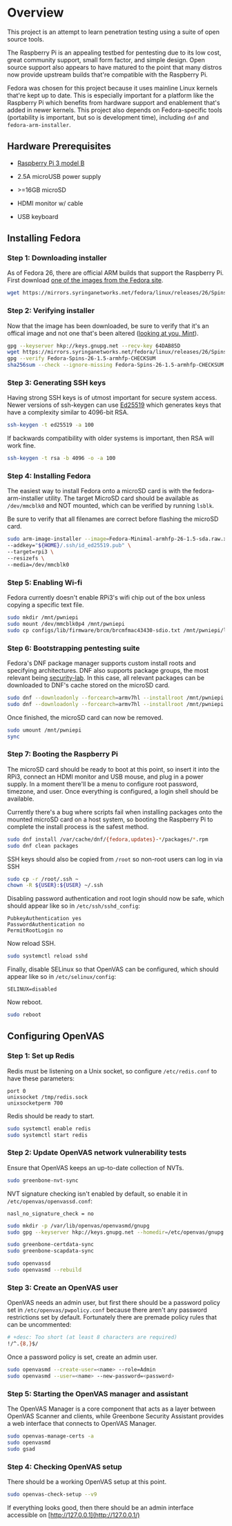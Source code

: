 # Overview

This project is an attempt to learn penetration testing using a suite of open source tools.

The Raspberry Pi is an appealing testbed for pentesting due to its low cost, great community support, small form factor, and simple design. Open source support also appears to have matured to the point that many distros now provide upstream builds that're compatible with the Raspberry Pi.

Fedora was chosen for this project because it uses mainline Linux kernels that're kept up to date. This is especially important for a platform like the Raspberry Pi which benefits from hardware support and enablement that's added in newer kernels. This project also depends on Fedora-specific tools (portability is important, but so is development time), including `dnf` and `fedora-arm-installer`.

## Hardware Prerequisites

* [Raspberry Pi 3 model B](https://www.raspberrypi.org/products/raspberry-pi-3-model-b/#buy-now-modal)

* 2.5A microUSB power supply

* \>=16GB microSD

* HDMI monitor w/ cable

* USB keyboard

## Installing Fedora

### Step 1: Downloading installer

As of Fedora 26, there are official ARM builds that support the Raspberry Pi. First download [one of the images from the Fedora site](https://mirrors.syringanetworks.net/fedora/linux/releases/26/Spins/armhfp/images/).

```bash
wget https://mirrors.syringanetworks.net/fedora/linux/releases/26/Spins/armhfp/images/Fedora-Minimal-armhfp-26-1.5-sda.raw.xz
```

### Step 2: Verifying installer

Now that the image has been downloaded, be sure to verify that it's an offical image and not one that's been altered ([looking at you, Mint](http://blog.linuxmint.com/?p=2994)).

```bash
gpg --keyserver hkp://keys.gnupg.net --recv-key 64DAB85D
wget https://mirrors.syringanetworks.net/fedora/linux/releases/26/Spins/armhfp/images/Fedora-Spins-26-1.5-armhfp-CHECKSUM
gpg --verify Fedora-Spins-26-1.5-armhfp-CHECKSUM
sha256sum --check --ignore-missing Fedora-Spins-26-1.5-armhfp-CHECKSUM 
```

### Step 3: Generating SSH keys

Having strong SSH keys is of utmost important for secure system access. Newer versions of ssh-keygen can use [Ed25519](https://ed25519.cr.yp.to/) which generates keys that have a complexity similar to 4096-bit RSA.

```bash
ssh-keygen -t ed25519 -a 100
```

If backwards compatibility with older systems is important, then RSA will work fine.

```bash
ssh-keygen -t rsa -b 4096 -o -a 100
```

### Step 4: Installing Fedora

The easiest way to install Fedora onto a microSD card is with the fedora-arm-installer utility. The target MicroSD card should be available as `/dev/mmcblk0` and NOT mounted, which can be verified by running `lsblk`. 

Be sure to verify that all filenames are correct before flashing the microSD card.

```bash
sudo arm-image-installer --image=Fedora-Minimal-armhfp-26-1.5-sda.raw.xz \
--addkey="${HOME}/.ssh/id_ed25519.pub" \
--target=rpi3 \
--resizefs \
--media=/dev/mmcblk0
```

### Step 5: Enabling Wi-fi

Fedora currently doesn't enable RPi3's wifi chip out of the box unless copying a specific text file.

```bash
sudo mkdir /mnt/pwniepi
sudo mount /dev/mmcblk0p4 /mnt/pwniepi
sudo cp configs/lib/firmware/brcm/brcmfmac43430-sdio.txt /mnt/pwniepi/lib/firmware/brcm/brcmfmac43430-sdio.txt
```

### Step 6: Bootstrapping pentesting suite

Fedora's DNF package manager supports custom install roots and specifying architectures. DNF also supports package groups, the most relevant being [security-lab](https://github.com/fabaff/fsl-test-bench/blob/master/fsl.yml). In this case, all relevant packages can be downloaded to DNF's cache stored on the microSD card.

```bash
sudo dnf --downloadonly --forcearch=armv7hl --installroot /mnt/pwniepi install @security-lab alien bzip2 gnutls-utils mingw32-nsis openvas-manager openvas-gsa redis tar texlive-collection-latexextra sqlite
sudo dnf --downloadonly --forcearch=armv7hl --installroot /mnt/pwniepi update
```

Once finished, the microSD card can now be removed.

```bash
sudo umount /mnt/pwniepi
sync
```

### Step 7: Booting the Raspberry Pi

The microSD card should be ready to boot at this point, so insert it into the RPi3, connect an HDMI monitor and USB mouse, and plug in a power supply. In a moment there'll be a menu to configure root password, timezone, and user. Once everything is configured, a login shell should be available.

Currently there's a bug where scripts fail when installing packages onto the mounted microSD card on a host system, so booting the Raspberry Pi to complete the install process is the safest method.

```bash
sudo dnf install /var/cache/dnf/{fedora,updates}-*/packages/*.rpm
sudo dnf clean packages
```

SSH keys should also be copied from `/root` so non-root users can log in via SSH

```bash
sudo cp -r /root/.ssh ~
chown -R ${USER}:${USER} ~/.ssh
```

Disabling password authentication and root login should now be safe, which should appear like so in `/etc/ssh/sshd_config`:

```
PubkeyAuthentication yes
PasswordAuthentication no
PermitRootLogin no
```

Now reload SSH.

```bash
sudo systemctl reload sshd
```

Finally, disable SELinux so that OpenVAS can be configured, which should appear like so in `/etc/selinux/config`:

```
SELINUX=disabled
```

Now reboot.

```bash
sudo reboot
```

## Configuring OpenVAS

### Step 1: Set up Redis

Redis must be listening on a Unix socket, so configure `/etc/redis.conf` to have these parameters:

```
port 0
unixsocket /tmp/redis.sock
unixsocketperm 700
```

Redis should be ready to start.

```bash
sudo systemctl enable redis
sudo systemctl start redis
```

### Step 2: Update OpenVAS network vulnerability tests

Ensure that OpenVAS keeps an up-to-date collection of NVTs.

```bash
sudo greenbone-nvt-sync
```

NVT signature checking isn't enabled by default, so enable it in `/etc/openvas/openvassd.conf`:

```
nasl_no_signature_check = no
```

```bash
sudo mkdir -p /var/lib/openvas/openvasmd/gnupg
sudo gpg --keyserver hkp://keys.gnupg.net --homedir=/etc/openvas/gnupg --recv-key 48DB4530
```

```bash
sudo greenbone-certdata-sync
sudo greenbone-scapdata-sync
```

```bash
sudo openvassd
sudo openvasmd --rebuild
```

### Step 3: Create an OpenVAS user

OpenVAS needs an admin user, but first there should be a password policy set in `/etc/openvas/pwpolicy.conf` because there aren't any password restrictions set by default. Fortunately there are premade policy rules that can be uncommented:

```bash
# +desc: Too short (at least 8 characters are required)
!/^.{8,}$/
```

Once a password policy is set, create an admin user.

```bash
sudo openvasmd --create-user=<name> --role=Admin
sudo openvasmd --user=<name> --new-password=<password>
```

### Step 5: Starting the OpenVAS manager and assistant

The OpenVAS Manager is a core component that acts as a layer between OpenVAS Scanner and clients, while Greenbone Security Assistant provides a web interface that connects to OpenVAS Manager.

```bash
sudo openvas-manage-certs -a
sudo openvasmd
sudo gsad
```

### Step 4: Checking OpenVAS setup

There should be a working OpenVAS setup at this point.

```bash
sudo openvas-check-setup --v9
```

If everything looks good, then there should be an admin interface accessible on [http://127.0.0.1](http://127.0.0.1/)
